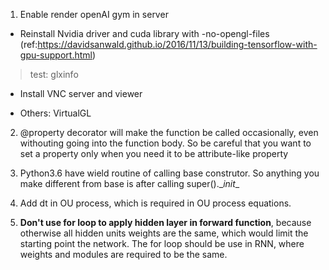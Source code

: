 1. Enable render openAI gym in server

* Reinstall Nvidia driver and cuda library with -no-opengl-files (ref:https://davidsanwald.github.io/2016/11/13/building-tensorflow-with-gpu-support.html)
> test: glxinfo

* Install VNC server and viewer

* Others: VirtualGL

2. @property decorator will make the function be called occasionally, even withouting going into the function body. So be careful that you want to set a property only when you need it to be attribute-like property

3. Python3.6 have wield routine of calling base construtor. So anything you make different from base is after calling super().\__init__

4. Add dt in OU process, which is required in OU process equations.

5. __Don't use for loop to apply hidden layer in forward function__, because
   otherwise all hidden units weights are the same, which would limit the
   starting point the network. The for loop should be use in RNN, where weights
   and modules are required to be the same.
